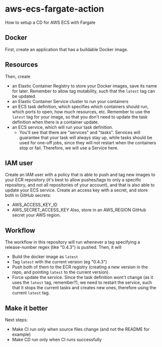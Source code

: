 # aws-ecs-fargate-action
How to setup a CD for AWS ECS with Fargate

## Docker
First, create an application that has a buildable Docker image.

## Resources
Then, create
- an Elastic Container Registry to store your Docker images, save its name for later. Remember to allow tag mutability, such that the `latest` tag can be updated.
- an Elastic Container Service cluster to run your containers
- an ECS task definition, which specifies which containers should run, which ports to open, how much resources, etc. Remember to use the `latest` tag for your image, so that you don't need to update the task definition when there is a container update.
- an ECS service, which will run your task definition.
  - You'll see that there are "services" and "tasks". Services will guarantee that your task will always stay up, while tasks should be used for one-off jobs, since they will not restart when the containers stop or fail. Therefore, we will use a Service here.

## IAM user
Create an IAM user with a policy that is able to push and tag new images to your ECR repository (it's best to allow pushes/tags to only a specific repository, and not all repositories of your account), and that is also able to update your ECS service. Create an access key with a secret, and store both in GitHub secrets:
- AWS_ACCESS_KEY_ID
- AWS_SECRET_ACCESS_KEY
Also, store in an AWS_REGION GitHub secret your AWS region.

## Workflow
The workflow in this repository will run whenever a tag specifying a release-number regex (like "0.4.3") is pushed. Then, it will
- Build the docker image as `latest`
- Tag `latest` with the current version (eg "0.4.3")
- Push both of them to the ECR registry (creating a new version in the repo, and pointing `latest` to the current version).
- Force update the service. Since the task definition wont't change (as it uses the `latest` tag, remember?), we need to restart the service, such that it stops the current tasks and creates new ones, therefore using the current `latest` tag.

## Make it better
Next steps:
- Make CI run only when source files change (and not the README for example)
- Make CD run only when CI runs successfully
